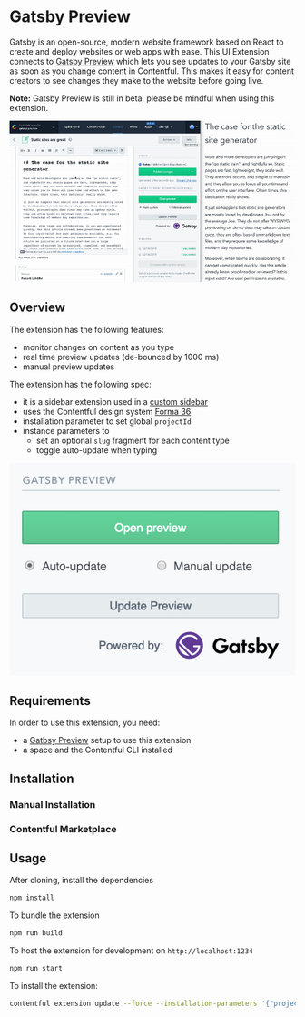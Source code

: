 # Gatsby Preview

Gatsby is an open-source, modern website framework based on React to create and deploy websites or web apps with ease. This UI Extension connects to [Gatsby Preview](https://www.gatsbyjs.com/preview/) which lets you see updates to your Gatsby site as soon as you change content in Contentful. This makes it easy for content creators to see changes they make to the website before going live.

**Note:** Gatsby Preview is still in beta, please be mindful when using this extension.

![Demo of the extension](demo.gif)

## Overview

The extension has the following features:

- monitor changes on content as you type
- real time preview updates (de-bounced by 1000 ms)
- manual preview updates

The extension has the following spec:

- it is a sidebar extension used in a [custom sidebar](https://www.contentful.com/developers/docs/extensibility/custom-sidebar/)
- uses the Contentful design system [Forma 36](https://f36.contentful.com/)
- installation parameter to set global `projectId`
- instance parameters to
  - set an optional `slug` fragment for each content type
  - toggle auto-update when typing

![Screenshot of the extension](screenshot.png)

## Requirements

In order to use this extension, you need:

- a [Gatbsy Preview](https://www.gatsbyjs.com/preview/) setup to use this extension
- a space and the Contentful CLI installed

## Installation

### Manual Installation

### Contentful Marketplace

## Usage

After cloning, install the dependencies

```bash
npm install
```

To bundle the extension

```bash
npm run build
```

To host the extension for development on `http://localhost:1234`

```bash
npm run start
```

To install the extension:

```bash
contentful extension update --force --installation-parameters '{"projectId": "yourGatsbyPreviewId"}'
```